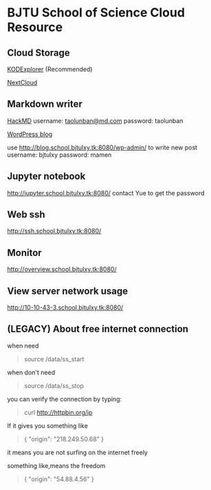  

# BJTU School of Science Cloud Resource

 

## Cloud Storage


[KODExplorer](/KODExplorer/)  (Recommended)

[NextCloud](/nextcloud/index.php/login)


## Markdown writer
[HackMD](http://md.school.bjtulxy.tk:8080/)
username: taolunban@md.com
password: taolunban 

[WordPress blog](http://blog.school.bjtulxy.tk:8080/)

use http://blog.school.bjtulxy.tk:8080/wp-admin/ to write new post
username: bjtulxy
password: mamen

## Jupyter notebook

http://jupyter.school.bjtulxy.tk:8080/
contact Yue to get the password

## Web ssh

http://ssh.school.bjtulxy.tk:8080/

## Monitor

http://overview.school.bjtulxy.tk:8080/

## View server network usage

http://10-10-43-3.school.bjtulxy.tk:8080/

## (LEGACY) About  free internet connection 

when need

>  source /data/ss_start

when don't need

> source /data/ss_stop

you can verify the connection by typing:

> curl http://httpbin.org/ip

If it gives you something like

> {
>   "origin": "218.249.50.68"
> }

it means you are not surfing on the internet  freely

something like,means the freedom

>  {
>   "origin": "54.88.4.56"
> }



